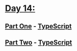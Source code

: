 # [Day 14:](https://adventofcode.com/2020/day/14)

## [Part One](https://adventofcode.com/2020/day/14#part1) - [TypeScript](./typescript/part_one.ts)

## [Part Two](https://adventofcode.com/2020/day/14#part2) - [TypeScript](./typescript/part_two.ts)
